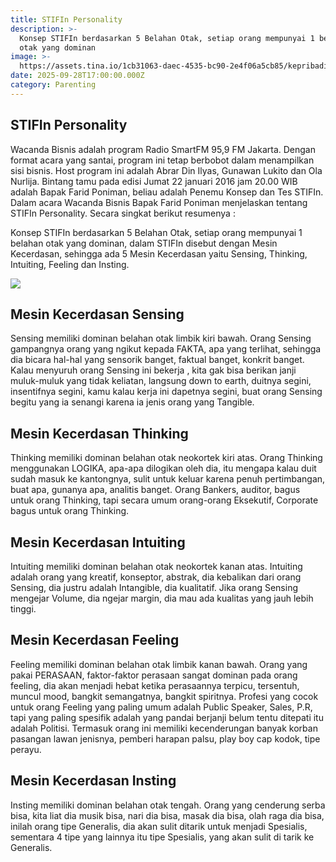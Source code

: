 ```yaml
---
title: STIFIn Personality
description: >-
  Konsep STIFIn berdasarkan 5 Belahan Otak, setiap orang mempunyai 1 belahan
  otak yang dominan
image: >-
  https://assets.tina.io/1cb31063-daec-4535-bc90-2e4f06a5cb85/kepribadian-stifin.jpg
date: 2025-09-28T17:00:00.000Z
category: Parenting
---
```


## STIFIn Personality

Wacanda Bisnis adalah program Radio SmartFM 95,9 FM Jakarta. Dengan format acara yang santai, program ini tetap berbobot dalam menampilkan sisi bisnis. Host program ini adalah Abrar Din Ilyas, Gunawan Lukito dan Ola Nurlija. Bintang tamu pada edisi Jumat 22 januari 2016 jam 20.00 WIB adalah Bapak Farid Poniman, beliau adalah Penemu Konsep dan Tes STIFIn. Dalam acara Wacanda Bisnis Bapak Farid Poniman menjelaskan tentang STIFIn Personality. Secara singkat berikut resumenya :

Konsep STIFIn berdasarkan 5 Belahan Otak, setiap orang mempunyai 1 belahan otak yang dominan, dalam STIFIn disebut dengan Mesin Kecerdasan, sehingga ada 5 Mesin Kecerdasan yaitu Sensing, Thinking, Intuiting, Feeling dan Insting.

![](/images/Logo%20STIFIn%20Genetic.jpg)

## Mesin Kecerdasan Sensing

Sensing memiliki dominan belahan otak limbik kiri bawah. Orang Sensing gampangnya orang yang ngikut kepada FAKTA, apa yang terlihat, sehingga dia bicara hal-hal yang sensorik banget, faktual banget, konkrit banget. Kalau menyuruh orang Sensing ini bekerja , kita gak bisa berikan janji muluk-muluk yang tidak keliatan, langsung down to earth, duitnya segini, insentifnya segini, kamu kalau kerja ini dapetnya segini, buat orang Sensing begitu yang ia senangi karena ia jenis orang yang Tangible.

## Mesin Kecerdasan Thinking

Thinking memiliki dominan belahan otak neokortek kiri atas. Orang Thinking menggunakan LOGIKA, apa-apa dilogikan oleh dia, itu mengapa kalau duit sudah masuk ke kantongnya, sulit untuk keluar karena penuh pertimbangan, buat apa, gunanya apa, analitis banget. Orang Bankers, auditor, bagus untuk orang Thinking, tapi secara umum orang-orang Eksekutif, Corporate bagus untuk orang Thinking.

## Mesin Kecerdasan Intuiting

Intuiting memiliki dominan belahan otak neokortek kanan atas. Intuiting adalah orang yang kreatif, konseptor, abstrak, dia kebalikan dari orang Sensing, dia justru adalah Intangible, dia kualitatif. Jika orang Sensing mengejar Volume, dia ngejar margin, dia mau ada kualitas yang jauh lebih tinggi.

## Mesin Kecerdasan Feeling

Feeling memiliki dominan belahan otak limbik kanan bawah. Orang yang pakai PERASAAN, faktor-faktor perasaan sangat dominan pada orang feeling, dia akan menjadi hebat ketika perasaannya terpicu, tersentuh, muncul mood, bangkit semangatnya, bangkit spiritnya. Profesi yang cocok untuk orang Feeling yang paling umum adalah Public Speaker, Sales, P.R, tapi yang paling spesifik adalah yang pandai berjanji belum tentu ditepati itu adalah Politisi. Termasuk orang ini memiliki kecenderungan banyak korban pasangan lawan jenisnya, pemberi harapan palsu, play boy cap kodok, tipe perayu.

## Mesin Kecerdasan Insting

Insting memiliki dominan belahan otak tengah. Orang yang cenderung serba bisa, kita liat dia musik bisa, nari dia bisa, masak dia bisa, olah raga dia bisa, inilah orang tipe Generalis, dia akan sulit ditarik untuk menjadi Spesialis, sementara 4 tipe yang lainnya itu tipe Spesialis, yang akan sulit di tarik ke Generalis.
